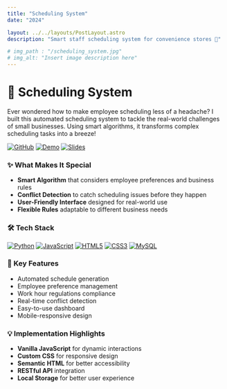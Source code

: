 ```yaml
---
title: "Scheduling System"
date: "2024"

layout: ../../layouts/PostLayout.astro
description: "Smart staff scheduling system for convenience stores 📅"

# img_path : "/scheduling_system.jpg"
# img_alt: "Insert image description here"
---
```


# 📅 Scheduling System

Ever wondered how to make employee scheduling less of a headache? I built this automated scheduling system to tackle the real-world challenges of small businesses. Using smart algorithms, it transforms complex scheduling tasks into a breeze!

[![GitHub](https://img.shields.io/badge/GitHub-View_on_GitHub-blue?logo=GitHub)](https://github.com/yourusername/scheduling-system)
[![Demo](https://img.shields.io/badge/Demo-Watch_Demo-red?logo=youtube)](https://drive.google.com/file/d/1dOWkfAOg4v23npsz4hLvx4L_l3Y802g9/view?usp=sharing)
[![Slides](https://img.shields.io/badge/Slides-View_Presentation-orange?logo=canva)](https://www.canva.com/design/DAGPOOIn43w/uaJ23iJiGIqEy5abAUu2IA/edit)

### ✨ What Makes It Special
- **Smart Algorithm** that considers employee preferences and business rules
- **Conflict Detection** to catch scheduling issues before they happen
- **User-Friendly Interface** designed for real-world use
- **Flexible Rules** adaptable to different business needs

### 🛠️ Tech Stack
[![Python](https://img.shields.io/badge/Python-FastAPI-green?logo=python)](https://fastapi.tiangolo.com/)
[![JavaScript](https://img.shields.io/badge/Frontend-JavaScript-yellow?logo=javascript)](https://developer.mozilla.org/en-US/docs/Web/JavaScript)
[![HTML5](https://img.shields.io/badge/HTML5-Frontend-orange?logo=html5)](https://developer.mozilla.org/en-US/docs/Web/HTML)
[![CSS3](https://img.shields.io/badge/CSS3-Styling-blue?logo=css3)](https://developer.mozilla.org/en-US/docs/Web/CSS)
[![MySQL](https://img.shields.io/badge/Database-MySQL-orange?logo=mysql)](https://www.mysql.com/)
<!-- [![AWS](https://img.shields.io/badge/Cloud-AWS-yellow?logo=amazon-aws)](https://aws.amazon.com/) -->

### 🚀 Key Features
- Automated schedule generation
- Employee preference management
- Work hour regulations compliance
- Real-time conflict detection
- Easy-to-use dashboard
- Mobile-responsive design

### 💡 Implementation Highlights
- **Vanilla JavaScript** for dynamic interactions
- **Custom CSS** for responsive design
- **Semantic HTML** for better accessibility
- **RESTful API** integration
- **Local Storage** for better user experience

<!-- ### 📱 Screenshots
<table>
  <tr>
    <td><img src="path_to_your_screenshot1.png" -->